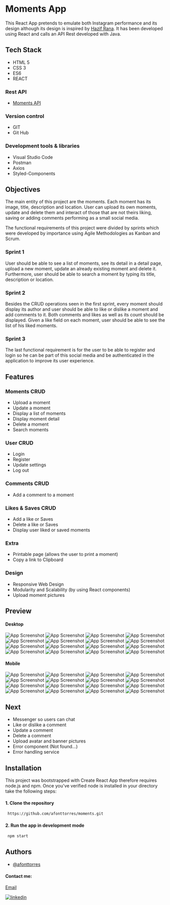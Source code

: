 
# Moments App
This React App pretends to emulate both Instagram performance and its design although its design is inspired by [Hazif Rana](https://dribbble.com/shots/15919643-Social-Media-Mobile-App/attachments/7750406?mode=media/). It has been developed using React and calls an API Rest developed with Java.


## Tech Stack
+ HTML 5
+ CSS 3
+ ES6
+ REACT

### Rest API
+ [Moments API](https://github.com/afonttorres/momentsAPI)

### Version control
+ GIT
+ Git Hub

### Development tools & libraries
+ Visual Studio Code
+ Postman
+ Axios
+ Styled-Components

## Objectives
The main entity of this project are the moments. Each moment has its image, title, description and location. User can upload its own moments, update and delete them and interact of those that are not theirs liking, saving or adding comments performing as a small social media.

The functional requirements of this project were divided by sprints which were developed by importance using Agile Methodologies as Kanban and Scrum.

### Sprint 1
User should be able to see a list of moments, see its detail in a detail page, upload a new moment, update an already existing moment and delete it. Furthermore, user should be able to search a moment by typing its title, description or location.

### Sprint 2
Besides the CRUD operations seen in the first sprint, every moment should display its author and user should be able to like or dislike a moment and add comments to it. Both comments and likes as well as its count should be displayed. Given a like field on each moment, user should be able to see the list of his liked moments.

### Sprint 3
The last functional requirement is for the user to be able to register and login so he can be part of this social media and be authenticated in the application to improve its user experience.

## Features
### Moments CRUD
+ Upload a moment
+ Update a moment
+ Display a list of moments
+ Display moment detail
+ Delete a moment
+ Search moments

### User CRUD
+ Login
+ Register
+ Update settings
+ Log out

### Comments CRUD
+ Add a comment to a moment

### Likes & Saves CRUD
+ Add a like or Saves
+ Delete a like or Saves
+ Display user liked or saved moments

### Extra
+ Printable page (allows the user to print a moment)
+ Copy a link to Clipboard

### Design
+ Responsive Web Design
+ Modularity and Scalability (by using React components)
+ Upload moment pictures

## Preview
#### Desktop
![App Screenshot](./assets/desk/singin.png)
![App Screenshot](./assets/desk/login.png)
![App Screenshot](./assets/desk/home.png)
![App Screenshot](./assets/desk/home-modal.png)
![App Screenshot](./assets/desk/upload.png)
![App Screenshot](./assets/desk/upload-change.png)
![App Screenshot](./assets/desk/preview.png)
![App Screenshot](./assets/desk/detail.png)
![App Screenshot](./assets/desk/favs.png)
![App Screenshot](./assets/desk/searcher.png)
![App Screenshot](./assets/desk/print.png)
![App Screenshot](./assets/desk/update.png)
![App Screenshot](./assets//desk/profile.png)
![App Screenshot](./assets/desk/user-profile.png)
![App Screenshot](./assets/desk/user-bb.png)
![App Screenshot](./assets/desk/user-settings.png)

#### Mobile
![App Screenshot](./assets/mobile/singin.png)
![App Screenshot](./assets/mobile/login.png)
![App Screenshot](./assets//mobile/home.png)
![App Screenshot](./assets/mobile/home-modal.png)
![App Screenshot](./assets/mobile/upload.png)
![App Screenshot](./assets/mobile/upload-change.png)
![App Screenshot](./assets/mobile/preview.png)
![App Screenshot](./assets/mobile/detail.png)
![App Screenshot](./assets/mobile/favs.png)
![App Screenshot](./assets/mobile/seacher.png)
![App Screenshot](./assets/mobile/print.png)
![App Screenshot](./assets/mobile/update.png)
![App Screenshot](./assets/mobile/profile.png)
![App Screenshot](./assets/mobile/user-profile.png)
![App Screenshot](./assets/mobile/user-bb.png)
![App Screenshot](./assets/mobile/user-settings.png)

## Next
+ Messenger so users can chat
+ Like or dislike a comment
+ Update a comment
+ Delete a comment
+ Upload avatar and banner pictures
+ Error component (Not found...)
+ Error handling service

## Installation

This project was bootstrapped with Create React App therefore requires node.js and npm.  Once you've verified node is installed in your directory take the following steps:

#### 1. Clone the repository
```bash
 https://github.com/afonttorres/moments.git
```


#### 2. Run the app in development mode
```bash
 npm start
 ``` 
## Authors
+ [@afonttorres](https://github.com/afonttorres)

#### Contact me:

[Email](mailto:afonttorres@gmail.com)

[![linkedin](https://img.shields.io/badge/linkedin-0A66C2?style=for-the-badge&logo=linkedin&logoColor=white)](https://www.linkedin.com/in/agnes-font-torres/)
